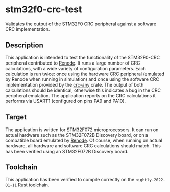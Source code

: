 # stm32f0-crc-test
Validates the output of the STM32F0 CRC peripheral against a software CRC implementation.

## Description
This application is intended to test the functionality of the STM32F0-CRC peripheral contributed to [Renode](https://github.com/renode/renode). It runs a large number of CRC calculations, with a wide variety of configuration parameters. Each calculation is run twice: once using the hardware CRC peripheral (emulated by Renode when running in simulation) and once using the software CRC implementation provided by the [crc-any](https://crates.io/crates/crc-any) crate. The output of both calculations should be identical, otherwise this indicates a bug in the CRC peripheral emulation. The application reports on the CRC calculations it performs via USART1 (configured on pins PA9 and PA10).

## Target
The application is written for STM32F072 microprocessors. It can run on actual hardware such as the STM32F072B Discovery board, or on a compatible board emulated by [Renode](https://github.com/renode/renode). Of course, when running on actual hardware, all hardware and software CRC calculations should match. This has been verified using an STM32F072B Discovery board.

## Toolchain
This application has been verified to compile correctly on the `nightly-2022-01-11` Rust toolchain.
